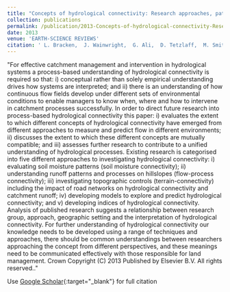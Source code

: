 ```yaml
---
title: "Concepts of hydrological connectivity: Research approaches, pathways and future agendas"
collection: publications
permalink: /publication/2013-Concepts-of-hydrological-connectivity-Research-approaches-pathways-and-future-agendas
date: 2013
venue: 'EARTH-SCIENCE REVIEWS'
citation: ' L. Bracken,  J. Wainwright,  G. Ali,  D. Tetzlaff,  M. Smith,  S. Reaney,  A. Roy, &quot;Concepts of hydrological connectivity: Research approaches, pathways and future agendas.&quot; EARTH-SCIENCE REVIEWS, {2013}.'
---
```

"For effective catchment management and intervention in hydrological systems a process-based understanding of hydrological connectivity is required so that: i) conceptual rather than solely empirical understanding drives how systems are interpreted; and ii) there is an understanding of how continuous flow fields develop under different sets of environmental conditions to enable managers to know when, where and how to intervene in catchment processes successfully. In order to direct future research into process-based hydrological connectivity this paper: i) evaluates the extent to which different concepts of hydrological connectivity have emerged from different approaches to measure and predict flow in different environments; ii) discusses the extent to which these different concepts are mutually compatible; and iii) assesses further research to contribute to a unified understanding of hydrological processes. Existing research is categorised into five different approaches to investigating hydrological connectivity: i) evaluating soil moisture patterns (soil moisture connectivity); ii) understanding runoff patterns and processes on hillslopes (flow-process connectivity); iii) investigating topographic controls (terrain-connectivity) including the impact of road networks on hydrological connectivity and catchment runoff; iv) developing models to explore and predict hydrological connectivity; and v) developing indices of hydrological connectivity. Analysis of published research suggests a relationship between research group, approach, geographic setting and the interpretation of hydrological connectivity. For further understanding of hydrological connectivity our knowledge needs to be developed using a range of techniques and approaches, there should be common understandings between researchers approaching the concept from different perspectives, and these meanings need to be communicated effectively with those responsible for land management. Crown Copyright (C) 2013 Published by Elsevier B.V. All rights reserved.."

Use [Google Scholar](https://scholar.google.com/scholar?q=Concepts+of+hydrological+connectivity:+Research+approaches,+pathways+and+future+agendas){:target="_blank"} for full citation